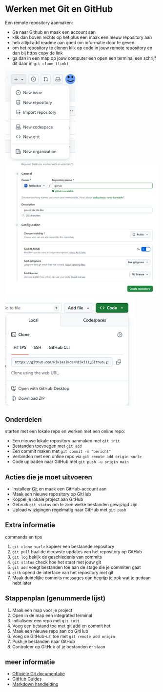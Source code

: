 # Werken met Git en GitHub

Een remote repository aanmaken:

* Ga naar Github en maak een account aan
* klik dan boven rechts op het plus een maak een nieuw repository aan
* heb altijd add readme aan goed om informatie door te geven
* om het repository te clonen klik op code in jouw remote repository en dan bij https copy de link
* ga dan in een map op jouw computer een open een terminal een schrijf dit daar in `git clone (link)`

![afbeelding met het plus](/Les4/images/Schermafbeelding%202025-09-27%20215422.png)
![afbeelding met het het repository maken](/Les4/images/Schermafbeelding%202025-09-27%20215443.png)
![afbeelding met de clone link](/Les4/images/Schermafbeelding%202025-09-27%20215524.png)


## Onderdelen

starten met een lokale repo en werken met een online repo:

- Een nieuwe lokale repository aanmaken met `git init`
- Bestanden toevoegen met `git add`
- Een commit maken met `git commit -m "bericht"`
- Verbinden met een online repo via `git remote add origin <url>`
- Code uploaden naar GitHub met `git push -u origin main`

## Acties die je moet uitvoeren

- Installeer [Git](https://git-scm.com) en maak een GitHub-account aan
- Maak een nieuwe repository op GitHub
- Koppel je lokale project aan GitHub
- Gebruik `git status` om te zien welke bestanden gewijzigd zijn
- Upload wijzigingen regelmatig naar GitHub met `git push`

## Extra informatie

commands en tips

1. `git clone <url>`  kopieer een bestaande repository
2. `git pull`  haal de nieuwste updates van het repository op GitHub
3. `git log`  bekijk de geschiedenis van commits
4. `git status`  check hoe het staat met jouw git
5. `git add` voegt bestanden toe aan de stage die je commiten gaat
6. `gitk` opend de interface van het repository met git 
7. Maak duidelijke commits messages dan begrijp je ook wat je gedaan hebt later

## Stappenplan (genummerde lijst)

1. Maak een map voor je project
2. Open in de map een integrated terminal
3. Initialiseer een repo met `git init`
4. Voeg een bestand toe met git add en commit het
5. Maak een nieuwe repo aan op GitHub
6. Voeg de GitHub-url toe met `git remote add origin`
7. Push je bestanden naar GitHub
8. Controleer op GitHub of je bestanden er staan


## meer informatie

- [Officiële Git documentatie](https://git-scm.com/doc)
- [GitHub Guides](https://docs.github.com/nl/get-started)
- [Markdown handleiding](https://www.markdownguide.org/basic-syntax/)

